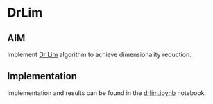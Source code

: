 # DrLim

## AIM
Implement [Dr Lim](http://yann.lecun.com/exdb/publis/pdf/hadsell-chopra-lecun-06.pdf) algorithm to achieve dimensionality reduction.

## Implementation
Implementation and results can be found in the [drlim.ipynb](./drlim.ipynb) notebook.
